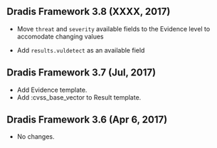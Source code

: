 ## Dradis Framework 3.8 (XXXX, 2017) ##
*  Move `threat` and `severity` available fields to the Evidence level to
   accomodate changing values

*  Add `results.vuldetect` as an available field

## Dradis Framework 3.7 (Jul, 2017) ##

*   Add Evidence template.
*   Add :cvss_base_vector to Result template.

## Dradis Framework 3.6 (Apr 6, 2017) ##

*   No changes.
